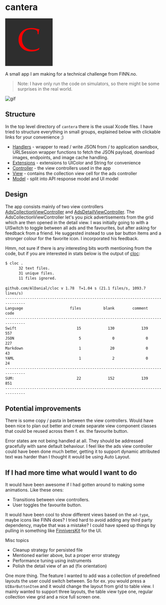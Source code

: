 # cantera

![app-icon](./cantera/Assets.xcassets/AppIcon.appiconset/Icon-App-76x76@2x.png)

A small app I am making for a technical challenge from FINN.no.

>Note: I have only run the code on simulators, so there might be some surprises in the real world.

![gif](GitHub/vid.gif)

## Structure

In the top level directory of `cantera` there is the usual Xcode files.  I have
tried to structure everything in small groups, explained below with clickable
links for your convenience ;)

- [Handlers](cantera/Handlers) - wrapper to read / write JSON from / to application sandbox, URLSession wrapper functions to fetch the JSON payload, download images, endpoints, and image cache handling.
- [Extensions](cantera/Extensions/) - extensions to UIColor and String for convenience
- [Controller](cantera/Controller) - the view controllers used in the app
- [View](cantera/View/) - contains the collection view cell for the ads controller
- [Model](cantera/Model/) - split into API response model and UI model


## Design

The app consists mainly of two view controllers [AdsCollectionViewController](cantera/Controller/AdsCollectionViewController.swift) and 
[AdsDetailViewController](cantera/Controller/AdsDetailViewController.swift). The AdsCollectionViewController let's you pick advertisements from the grid
which are then opened in the detail view. I was initially going to with a
UISwitch to toggle between all ads and the favourites, but after asking for
feedback from a friend. He suggested instead to use bar button items and a
stronger colour for the favorite icon. I incorporated his feedback.

Hmm, not sure if there is any interesting bits worth mentioning from the code, but if you are interested
in stats below is the output of [cloc](github.com/AlDanial/cloc):

```
$ cloc .
      32 text files.
      31 unique files.
      11 files ignored.

github.com/AlDanial/cloc v 1.78  T=1.04 s (21.1 files/s, 1093.7 lines/s)
-------------------------------------------------------------------------------
Language                     files          blank        comment           code
-------------------------------------------------------------------------------
Swift                           15            130            139            557
JSON                             5              0              0            227
Markdown                         1             20              0             43
YAML                             1              2              0             24
-------------------------------------------------------------------------------
SUM:                            22            152            139            851
-------------------------------------------------------------------------------
```

## Potential improvements

There is some copy / pasta in between the view controllers. Would have been
nice to plan out better and create separate view component classes that could
be reused across them f. ex. the favourite button.

Error states are not being handled at all. They should be addressed gracefully
with sane default behaviour. I feel like the ads view controller could have
been done much better, getting it to support dynamic attributed text was harder
than I thought it would be using Auto Layout.

## If I had more time what would I want to do

It would have been awesome if I had gotten around to making some animations. Like
these ones:

- Transitions between view controllers.
- User toggles the favourite button.

It would have been cool to show different views based on the `ad-type`, maybe
icons like FINN does?  I tried hard to avoid adding any third party dependency,
maybe that was a mistake?  I could have speed up things by pulling in something
like [FinniversKit][f] for the UI.

Misc topics

- Cleanup strategy for persisted file
- Mentioned earlier above, but a proper error strategy
- Performance tuning using instruments
- Polish the detail view of an ad (fix orientation)

One more thing. The feature I wanted to add was a collection of predefined
layouts the user could switch between. So for ex. you would press a
`UIBarButtonItem`  and it would change the layout from grid to table view. I
mainly wanted to support three layouts, the table view type one, regular
collection view grid and a nice full screen one.

[f]: https://github.com/finn-no/FinniversKit

